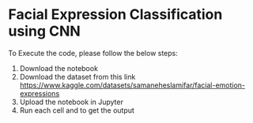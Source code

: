 # Facial Expression Classification using CNN

To Execute the code, please follow the below steps:
1. Download the notebook 
2. Download the dataset from this link https://www.kaggle.com/datasets/samaneheslamifar/facial-emotion-expressions
3. Upload the notebook in Jupyter
4. Run each cell and to get the output
